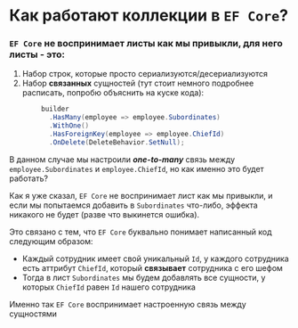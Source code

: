 # Как работают коллекции в `EF Core`?
### `EF Core` не воспринимает листы как мы привыкли, для него листы - это:
  1. Набор строк, которые просто сериализуются/десериализуются
  2. Набор **связанных** сущностей (тут стоит немного подробнее расписать, попробю объяснить на куске кода):
  ```csharp
          builder
            .HasMany(employee => employee.Subordinates)
            .WithOne()
            .HasForeignKey(employee => employee.ChiefId)
            .OnDelete(DeleteBehavior.SetNull);
  ```
  В данном случае мы настроили _**one-to-many**_ связь между `employee.Subordinates` и `employee.ChiefId`, но как именно это будет работать?
  
  Как я уже сказал, `EF Core` не воспринимает лист как мы привыкли, и если мы попытаемся добавить в `Subordinates` что-либо, эффекта никакого не будет (разве что выкинется ошибка).

  Это связано с тем, что `EF Core` буквально понимает написанный код следующим образом: 
  - Каждый сотрудник имеет свой уникальный `Id`, у каждого сотрудника есть аттрибут `ChiefId`, который **связывает** сотрудника с его шефом
  - Тогда в лист `Subordinates` мы будем добавлять все сущности, у которых `ChiefId` равен `Id` нашего сотрудника

  Именно так `EF Core` воспринимает настроенную связь между сущностями
